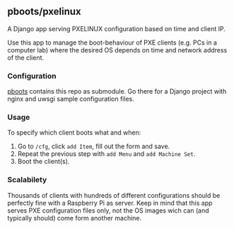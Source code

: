 pboots/pxelinux
---------------

A Django app serving PXELINUX configuration based on time and client IP.

Use this app to manage the boot-behaviour of PXE clients (e.g. PCs in a computer
lab) where the desired OS depends on time and network address of the client.

### Configuration

[pboots](https://github.com/zvyn/pboots/) contains this repo as submodule.
Go there for a Django project with nginx and uwsgi sample configuration files.

### Usage

To specify which client boots what and when:

1. Go to `/cfg`, click `add Item`, fill out the form and save.
2. Repeat the previous step with `add Menu` and `add Machine Set`.
3. Boot the client(s).

### Scalabilety

Thousands of clients with hundreds of different configurations should be
perfectly fine with a Raspberry Pi as server. Keep in mind that this app serves
PXE configuration files only, not the OS images wich can (and typically should)
come form another machine.
